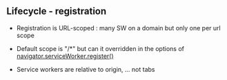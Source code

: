##  Lifecycle - registration

* Registration is URL-scoped : many SW on a domain but only one per url scope

* Default scope is "/*" but can it overridden in the options of [navigator.serviceWorker.register()](https://developer.mozilla.org/en-US/docs/Web/API/ServiceWorkerContainer/register)

* Service workers are relative to origin, ... not tabs